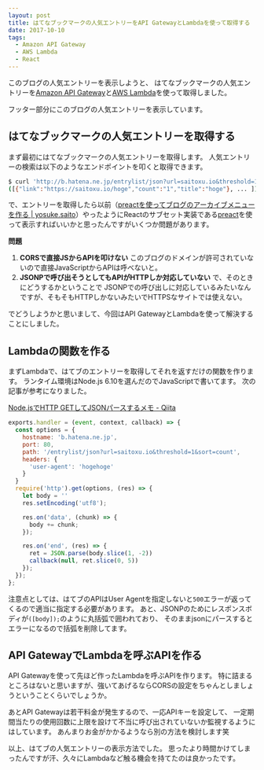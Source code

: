 ```yaml
---
layout: post
title: はてなブックマークの人気エントリーをAPI GatewayとLambdaを使って取得する
date: 2017-10-10
tags:
  - Amazon API Gateway
  - AWS Lambda
  - React
---
```


このブログの人気エントリーを表示しようと、
はてなブックマークの人気エントリーを[Amazon API Gateway](http://docs.aws.amazon.com/ja_jp/apigateway/latest/developerguide/welcome.html)と[AWS Lambda](http://docs.aws.amazon.com/ja_jp/lambda/latest/dg/welcome.html)を使って取得しました。

フッター部分にこのブログの人気エントリーを表示しています。

## **はてなブックマークの人気エントリーを取得する**

まず最初にはてなブックマークの人気エントリーを取得します。
人気エントリーの検索は以下のようなエンドポイントを叩くと取得できます。

```sh
$ curl 'http://b.hatena.ne.jp/entrylist/json?url=saitoxu.io&threshold=1&sort=count'
([{"link":"https://saitoxu.io/hoge","count":"1","title":"hoge"}, ... ]);
```

で、エントリーを取得したら以前（[preactを使ってブログのアーカイブメニューを作る \| yosuke.saito](https://saitoxu.io/2017/07/01/jekyll-archive-preact.html)）やったようにReactのサブセット実装である[preact](https://preactjs.com/)を使って表示すればいいかと思ったんですがいくつか問題があります。

**問題**

1. **CORSで直接JSからAPIを叩けない** このブログのドメインが許可されていないので直接JavaScriptからAPIは呼べないと。
2. **JSONPで呼び出そうとしてもAPIがHTTPしか対応していない** で、そのときにどうするかということで
JSONPでの呼び出しに対応しているみたいなんですが、そもそもHTTPしかないみたいでHTTPSなサイトでは使えない。

でどうしようかと思いまして、今回はAPI GatewayとLambdaを使って解決することにしました。

## **Lambdaの関数を作る**

まずLambdaで、はてブのエントリーを取得してそれを返すだけの関数を作ります。
ランタイム環境はNode.js 6.10を選んだのでJavaScriptで書いてます。
次の記事が参考になりました。

[Node.jsでHTTP GETしてJSONパースするメモ - Qiita](https://qiita.com/n0bisuke/items/788dc4379fd57e8453a3)

```js
exports.handler = (event, context, callback) => {
  const options = {
    hostname: 'b.hatena.ne.jp',
    port: 80,
    path: '/entrylist/json?url=saitoxu.io&threshold=1&sort=count',
    headers: {
      'user-agent': 'hogehoge'
    }
  }
  require('http').get(options, (res) => {
    let body = ''
    res.setEncoding('utf8');

    res.on('data', (chunk) => {
      body += chunk;
    });

    res.on('end', (res) => {
      ret = JSON.parse(body.slice(1, -2))
      callback(null, ret.slice(0, 5))
    });
  });
};
```

注意点としては、はてブのAPIはUser Agentを指定しないと`500`エラーが返ってくるので適当に指定する必要があります。
あと、JSONPのためにレスポンスボディが`([body]);`のように丸括弧で囲われており、
そのままjsonにパースするとエラーになるので括弧を削除してます。

## **API GatewayでLambdaを呼ぶAPIを作る**

API Gatewayを使って先ほど作ったLambdaを呼ぶAPIを作ります。
特に詰まるところはないと思いますが、強いてあげるならCORSの設定をちゃんとしましょうということくらいでしょうか。

あとAPI Gatewayは若干料金が発生するので、一応APIキーを設定して、
一定期間当たりの使用回数に上限を設けて不当に呼び出されていないか監視するようにはしています。
あんまりお金がかかるようなら別の方法を検討します笑

以上、はてブの人気エントリーの表示方法でした。
思ったより時間かけてしまったんですが汗、久々にLambdaなど触る機会を持てたのは良かったです。
